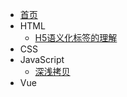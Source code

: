 - [首页](/)
- HTML
    - [H5语义化标签的理解](/HTML/语义化标签的理解.md)
- CSS
- JavaScript
    - [深浅拷贝](/JavaScript/深浅拷贝.md)
- Vue